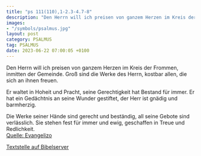 ```yaml
---
title: "ps 111(110),1-2.3-4.7-8"
description: "Den Herrn will ich preisen von ganzem Herzen im Kreis der Frommen, inmitten der Gemeinde. Groß sind die Werke des Herrn, kostbar allen, die sich an ihnen freuen.  Er waltet in Hoheit und Pracht, seine Gerechtigkeit hat Bestand für immer. Er hat ein Gedächtnis an seine Wunder g...."
images:
- "/symbols/psalmus.jpg"
layout: post
category: PSALMUS
tag: PSALMUS
date: 2023-06-22 07:00:05 +0100
---
```

Den Herrn will ich preisen von ganzem Herzen
im Kreis der Frommen, inmitten der Gemeinde.
Groß sind die Werke des Herrn,
kostbar allen, die sich an ihnen freuen.

Er waltet in Hoheit und Pracht,
seine Gerechtigkeit hat Bestand für immer.
Er hat ein Gedächtnis an seine Wunder gestiftet,
der Herr ist gnädig und barmherzig.<!--more-->

Die Werke seiner Hände sind gerecht und beständig,
all seine Gebote sind verlässlich.
Sie stehen fest für immer und ewig,
geschaffen in Treue und Redlichkeit.<br>
[Quelle: Evangelizo](https://evangeliumtagfuertag.org/DE/gospel)

[Textstelle auf Bibelserver](https://www.bibleserver.com/EU/ps111(110),1-2.3-4.7-8)
